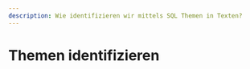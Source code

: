 ```yaml
---
description: Wie identifizieren wir mittels SQL Themen in Texten?
---
```


# Themen identifizieren

